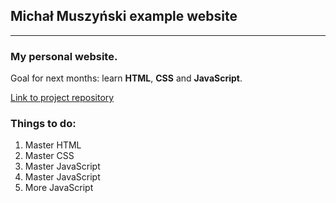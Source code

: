 
## Michał Muszyński example website

--------------------


### My personal website.

Goal for next months: learn **HTML**, **CSS** and **JavaScript**.

[Link to project repository](https://github.com/icelandico/icelandico.github.io)

### Things to do:

1. Master HTML
2. Master CSS
3. Master JavaScript
4. Master JavaScript
5. More JavaScript 




